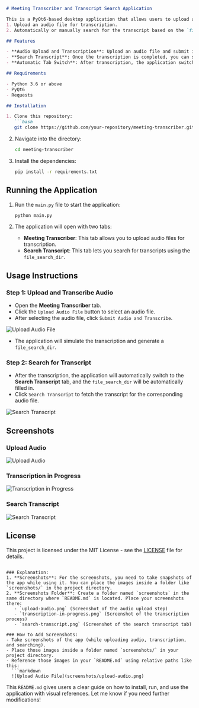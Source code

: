 ```markdown
# Meeting Transcriber and Transcript Search Application

This is a PyQt6-based desktop application that allows users to upload audio files, transcribe them, and search for the resulting transcript using a `file_search_dir`. The application has two primary functionalities:
1. Upload an audio file for transcription.
2. Automatically or manually search for the transcript based on the `file_search_dir` provided after transcription.

## Features

- **Audio Upload and Transcription**: Upload an audio file and submit it for transcription.
- **Search Transcript**: Once the transcription is completed, you can search and retrieve the transcript using a `file_search_dir`.
- **Automatic Tab Switch**: After transcription, the application switches to the search tab and populates the `file_search_dir`.

## Requirements

- Python 3.6 or above
- PyQt6
- Requests

## Installation

1. Clone this repository:
   ```bash
   git clone https://github.com/your-repository/meeting-transcriber.git
   ```

2. Navigate into the directory:
   ```bash
   cd meeting-transcriber
   ```

3. Install the dependencies:
   ```bash
   pip install -r requirements.txt
   ```

## Running the Application

1. Run the `main.py` file to start the application:
   ```bash
   python main.py
   ```

2. The application will open with two tabs:
    - **Meeting Transcriber**: This tab allows you to upload audio files for transcription.
    - **Search Transcript**: This tab lets you search for transcripts using the `file_search_dir`.

## Usage Instructions

### Step 1: Upload and Transcribe Audio

- Open the **Meeting Transcriber** tab.
- Click the `Upload Audio File` button to select an audio file.
- After selecting the audio file, click `Submit Audio and Transcribe`.

![Upload Audio File](screenshots/upload-audio.png)

- The application will simulate the transcription and generate a `file_search_dir`.

### Step 2: Search for Transcript

- After the transcription, the application will automatically switch to the **Search Transcript** tab, and the `file_search_dir` will be automatically filled in.
- Click `Search Transcript` to fetch the transcript for the corresponding audio file.

![Search Transcript](screenshots/search-transcript.png)

## Screenshots

### Upload Audio

![Upload Audio](screenshots/upload-audio.png)

### Transcription in Progress

![Transcription in Progress](screenshots/transcription-in-progress.png)

### Search Transcript

![Search Transcript](screenshots/search-transcript.png)

## License

This project is licensed under the MIT License - see the [LICENSE](LICENSE) file for details.
```

### Explanation:
1. **Screenshots**: For the screenshots, you need to take snapshots of the app while using it. You can place the images inside a folder like `screenshots/` in the project directory.
2. **Screenshots Folder**: Create a folder named `screenshots` in the same directory where `README.md` is located. Place your screenshots there:
   - `upload-audio.png` (Screenshot of the audio upload step)
   - `transcription-in-progress.png` (Screenshot of the transcription process)
   - `search-transcript.png` (Screenshot of the search transcript tab)

### How to Add Screenshots:
- Take screenshots of the app (while uploading audio, transcription, and searching).
- Place those images inside a folder named `screenshots/` in your project directory.
- Reference those images in your `README.md` using relative paths like this:
  ```markdown
  ![Upload Audio File](screenshots/upload-audio.png)
  ```

This `README.md` gives users a clear guide on how to install, run, and use the application with visual references. Let me know if you need further modifications!